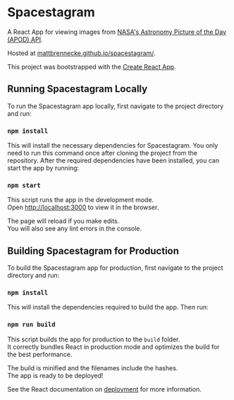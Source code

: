 # Spacestagram

A React App for viewing images from [NASA's Astronomy Picture of the Day (APOD) API](https://github.com/nasa/apod-api).

Hosted at [mattbrennecke.github.io/spacestagram/](https://mattbrennecke.github.io/spacestagram/).

This project was bootstrapped with the [Create React App](https://github.com/facebook/create-react-app).

## Running Spacestagram Locally

To run the Spacestagram app locally, first navigate to the project directory and run:

### `npm install`

This will install the necessary dependencies for Spacestagram. You only need to run this command once after cloning the project from the repository. After the required dependencies have been installed, you can start the app by running:

### `npm start`

This script runs the app in the development mode.\
Open [http://localhost:3000](http://localhost:3000) to view it in the browser.

The page will reload if you make edits.\
You will also see any lint errors in the console.

## Building Spacestagram for Production

To build the Spacestagram app for production, first navigate to the project directory and run:

### `npm install`

This will install the dependencies required to build the app. Then run:

### `npm run build`

This script builds the app for production to the `build` folder.\
It correctly bundles React in production mode and optimizes the build for the best performance.

The build is minified and the filenames include the hashes.\
The app is ready to be deployed!

See the React documentation on [deployment](https://facebook.github.io/create-react-app/docs/deployment) for more information.
